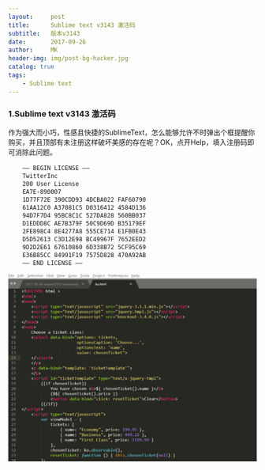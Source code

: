 ```yaml
---
layout:     post
title:      Sublime text v3143 激活码
subtitle:   版本v3143
date:       2017-09-26
author:     MK
header-img: img/post-bg-hacker.jpg
catalog: true
tags:
    - Sublime text
---
```

### 1.Sublime text v3143 激活码

  作为强大而小巧，性感且快捷的SublimeText，怎么能够允许不时弹出个框提醒你购买，并且顶部有未注册这样破坏美感的存在呢？OK，点开Help，填入注册码即可消除此问题。
 
```
    —– BEGIN LICENSE —–
    TwitterInc
    200 User License
    EA7E-890007
    1D77F72E 390CDD93 4DCBA022 FAF60790
    61AA12C0 A37081C5 D0316412 4584D136
    94D7F7D4 95BC8C1C 527DA828 560BB037
    D1EDDD8C AE7B379F 50C9D69D B35179EF
    2FE898C4 8E4277A8 555CE714 E1FB0E43
    D5D52613 C3D12E98 BC49967F 7652EED2
    9D2D2E61 67610860 6D338B72 5CF95C69
    E36B85CC 84991F19 7575D828 470A92AB
    —— END LICENSE ——
```
![](img/1/1.png)
